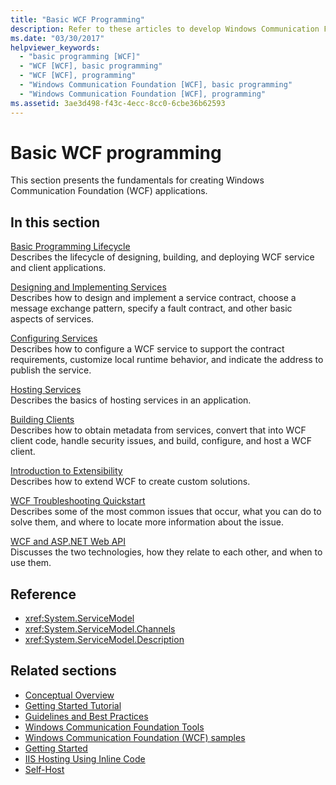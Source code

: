 ```yaml
---
title: "Basic WCF Programming"
description: Refer to these articles to develop Windows Communication Foundation applications, from the basic programming lifecycle to troubleshooting.
ms.date: "03/30/2017"
helpviewer_keywords:
  - "basic programming [WCF]"
  - "WCF [WCF], basic programming"
  - "WCF [WCF], programming"
  - "Windows Communication Foundation [WCF], basic programming"
  - "Windows Communication Foundation [WCF], programming"
ms.assetid: 3ae3d498-f43c-4ecc-8cc0-6cbe36b62593
---
```

# Basic WCF programming

This section presents the fundamentals for creating Windows Communication Foundation (WCF) applications.

## In this section

 [Basic Programming Lifecycle](basic-programming-lifecycle.md)\
 Describes the lifecycle of designing, building, and deploying WCF service and client applications.

 [Designing and Implementing Services](designing-and-implementing-services.md)\
 Describes how to design and implement a service contract, choose a message exchange pattern, specify a fault contract, and other basic aspects of services.

 [Configuring Services](configuring-services.md)\
 Describes how to configure a WCF service to support the contract requirements, customize local runtime behavior, and indicate the address to publish the service.

 [Hosting Services](hosting-services.md)\
 Describes the basics of hosting services in an application.

 [Building Clients](building-clients.md)\
 Describes how to obtain metadata from services, convert that into WCF client code, handle security issues, and build, configure, and host a WCF client.

 [Introduction to Extensibility](introduction-to-extensibility.md)\
 Describes how to extend WCF to create custom solutions.

 [WCF Troubleshooting Quickstart](wcf-troubleshooting-quickstart.md)\
 Describes some of the most common issues that occur, what you can do to solve them, and where to locate more information about the issue.

 [WCF and ASP.NET Web API](wcf-and-aspnet-web-api.md)\
 Discusses the two technologies, how they relate to each other, and when to use them.

## Reference

- <xref:System.ServiceModel>
- <xref:System.ServiceModel.Channels>
- <xref:System.ServiceModel.Description>

## Related sections

- [Conceptual Overview](conceptual-overview.md)
- [Getting Started Tutorial](getting-started-tutorial.md)
- [Guidelines and Best Practices](guidelines-and-best-practices.md)
- [Windows Communication Foundation Tools](tools.md)
- [Windows Communication Foundation (WCF) samples](./samples/index.md)
- [Getting Started](./samples/getting-started-sample.md)
- [IIS Hosting Using Inline Code](./samples/iis-hosting-using-inline-code.md)
- [Self-Host](./samples/self-host.md)
